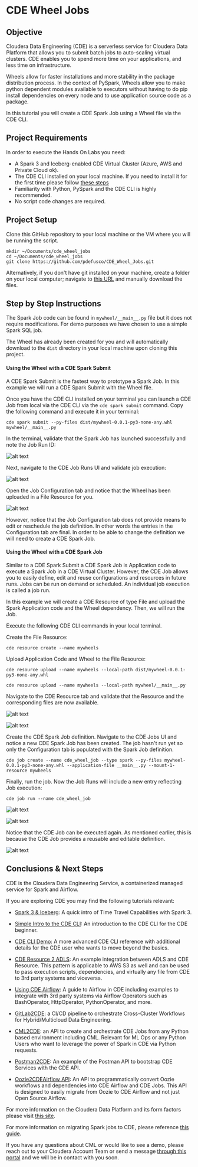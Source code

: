 # CDE Wheel Jobs

## Objective

Cloudera Data Engineering (CDE) is a serverless service for Cloudera Data Platform that allows you to submit batch jobs to auto-scaling virtual clusters. CDE enables you to spend more time on your applications, and less time on infrastructure.

Wheels allow for faster installations and more stability in the package distribution process. In the context of PySpark, Wheels allow you to make python dependent modules available to executors without having to do pip install dependencies on every node and to use application source code as a package.

In this tutorial you will create a CDE Spark Job using a Wheel file via the CDE CLI.


## Project Requirements

In order to execute the Hands On Labs you need:

* A Spark 3 and Iceberg-enabled CDE Virtual Cluster (Azure, AWS and Private Cloud ok).
* The CDE CLI installed on your local machine. If you need to install it for the first time please follow [these steps](https://docs.cloudera.com/data-engineering/cloud/cli-access/topics/cde-cli.html)
* Familiarity with Python, PySpark and the CDE CLI is highly recommended.
* No script code changes are required.


## Project Setup

Clone this GitHub repository to your local machine or the VM where you will be running the script.

```
mkdir ~/Documents/cde_wheel_jobs
cd ~/Documents/cde_wheel_jobs
git clone https://github.com/pdefusco/CDE_Wheel_Jobs.git
```

Alternatively, if you don't have git installed on your machine, create a folder on your local computer; navigate to [this URL](https://github.com/pdefusco/CDE_Wheel_Jobs.git) and manually download the files.


## Step by Step Instructions

The Spark Job code can be found in ```mywheel/__main__.py``` file but it does not require modifications. For demo purposes we have chosen to use a simple Spark SQL job.

The Wheel has already been created for you and will automatically download to the ```dist``` directory in your local machine upon cloning this project.

#### Using the Wheel with a CDE Spark Submit

A CDE Spark Submit is the fastest way to prototype a Spark Job. In this example we will run a CDE Spark Submit with the Wheel file.

Once you have the CDE CLI installed on your terminal you can launch a CDE Job from local via the CDE CLI via the ```cde spark submit``` command. Copy the following command and execute it in your terminal:

```
cde spark submit --py-files dist/mywheel-0.0.1-py3-none-any.whl mywheel/__main__.py
```

In the terminal, validate that the Spark Job has launched successfully and note the Job Run ID:

![alt text](img/cde_wheel_job_1.png)

Next, navigate to the CDE Job Runs UI and validate job execution:

![alt text](img/cde_wheel_job_2.png)

Open the Job Configuration tab and notice that the Wheel has been uploaded in a File Resource for you.

![alt text](img/cde_wheel_job_3.png)

However, notice that the Job Configuration tab does not provide means to edit or reschedule the job definition. In other words the entries in the Configuration tab are final. In order to be able to change the definition we will need to create a CDE Spark Job.

#### Using the Wheel with a CDE Spark Job

Similar to a CDE Spark Submit a CDE Spark Job is Application code to execute a Spark Job in a CDE Virtual Cluster. However, the CDE Job allows you to easily define, edit and reuse configurations and resources in future runs. Jobs can be run on demand or scheduled. An individual job execution is called a job run.

In this example we will create a CDE Resource of type File and upload the Spark Application code and the Wheel dependency. Then, we will run the Job.

Execute the following CDE CLI commands in your local terminal.

Create the File Resource:

```
cde resource create --name mywheels
```

Upload Application Code and Wheel to the File Resource:

```
cde resource upload --name mywheels --local-path dist/mywheel-0.0.1-py3-none-any.whl
```

```
cde resource upload --name mywheels --local-path mywheel/__main__.py
```

Navigate to the CDE Resource tab and validate that the Resource and the corresponding files are now available.

![alt text](img/cde_wheel_job_7.png)

![alt text](img/cde_wheel_job_8.png)

Create the CDE Spark Job definition. Navigate to the CDE Jobs UI and notice a new CDE Spark Job has been created. The job hasn't run yet so only the Configuration tab is populated with the Spark Job definition.

```
cde job create --name cde_wheel_job --type spark --py-files mywheel-0.0.1-py3-none-any.whl --application-file __main__.py --mount-1-resource mywheels
```

Finally, run the job. Now the Job Runs will include a new entry reflecting Job execution:

```
cde job run --name cde_wheel_job
```

![alt text](img/cde_wheel_job_4.png)

![alt text](img/cde_wheel_job_5.png)

Notice that the CDE Job can be executed again. As mentioned earlier, this is because the CDE Job provides a reusable and editable definition.   

![alt text](img/cde_wheel_job_6.png)


## Conclusions & Next Steps

CDE is the Cloudera Data Engineering Service, a containerized managed service for Spark and Airflow.

If you are exploring CDE you may find the following tutorials relevant:

* [Spark 3 & Iceberg](https://github.com/pdefusco/Spark3_Iceberg_CML): A quick intro of Time Travel Capabilities with Spark 3.

* [Simple Intro to the CDE CLI](https://github.com/pdefusco/CDE_CLI_Simple): An introduction to the CDE CLI for the CDE beginner.

* [CDE CLI Demo](https://github.com/pdefusco/CDE_CLI_demo): A more advanced CDE CLI reference with additional details for the CDE user who wants to move beyond the basics.

* [CDE Resource 2 ADLS](https://github.com/pdefusco/CDEResource2ADLS): An example integration between ADLS and CDE Resource. This pattern is applicable to AWS S3 as well and can be used to pass execution scripts, dependencies, and virtually any file from CDE to 3rd party systems and viceversa.

* [Using CDE Airflow](https://github.com/pdefusco/Using_CDE_Airflow): A guide to Airflow in CDE including examples to integrate with 3rd party systems via Airflow Operators such as BashOperator, HttpOperator, PythonOperator, and more.

* [GitLab2CDE](https://github.com/pdefusco/Gitlab2CDE): a CI/CD pipeline to orchestrate Cross-Cluster Workflows for Hybrid/Multicloud Data Engineering.

* [CML2CDE](https://github.com/pdefusco/cml2cde_api_example): an API to create and orchestrate CDE Jobs from any Python based environment including CML. Relevant for ML Ops or any Python Users who want to leverage the power of Spark in CDE via Python requests.

* [Postman2CDE](https://github.com/pdefusco/Postman2CDE): An example of the Postman API to bootstrap CDE Services with the CDE API.

* [Oozie2CDEAirflow API](https://github.com/pdefusco/Oozie2CDE_Migration): An API to programmatically convert Oozie workflows and dependencies into CDE Airflow and CDE Jobs. This API is designed to easily migrate from Oozie to CDE Airflow and not just Open Source Airflow.

For more information on the Cloudera Data Platform and its form factors please visit [this site](https://docs.cloudera.com/).

For more information on migrating Spark jobs to CDE, please reference [this guide](https://docs.cloudera.com/cdp-private-cloud-upgrade/latest/cdppvc-data-migration-spark/topics/cdp-migration-spark-cdp-cde.html).

If you have any questions about CML or would like to see a demo, please reach out to your Cloudera Account Team or send a message [through this portal](https://www.cloudera.com/contact-sales.html) and we will be in contact with you soon.
